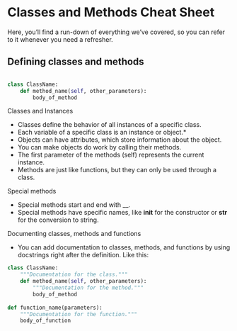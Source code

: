 
<h1>Classes and Methods Cheat Sheet</h1>

Here, you’ll find a run-down of everything we’ve covered, so you can refer to it whenever you need a refresher.

<h2>Defining classes and methods</h2>

```python

class ClassName:
    def method_name(self, other_parameters):
        body_of_method
 ```


Classes and Instances

* Classes define the behavior of all instances of a specific class.
* Each variable of a specific class is an instance or object.* 
* Objects can have attributes, which store information about the object.
* You can make objects do work by calling their methods.
* The first parameter of the methods (self) represents the current instance.
* Methods are just like functions, but they can only be used through a class.

Special methods

* Special methods start and end with __.
* Special methods have specific names, like __init__ for the constructor or __str__ for the conversion to string.

Documenting classes, methods and functions

* You can add documentation to classes, methods, and functions by using docstrings right after the definition. Like this:

```python
class ClassName:
    """Documentation for the class."""
    def method_name(self, other_parameters):
        """Documentation for the method."""
        body_of_method
        
def function_name(parameters):
    """Documentation for the function."""
    body_of_function
    
 ```
